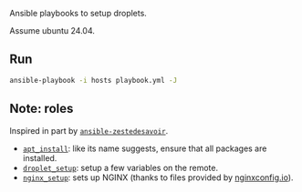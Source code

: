 Ansible playbooks to setup droplets.

Assume ubuntu 24.04.

## Run

```bash
ansible-playbook -i hosts playbook.yml -J
```

## Note: roles

Inspired in part by [`ansible-zestedesavoir`](https://github.com/zestedesavoir/ansible-zestedesavoir).

- [`apt_install`](./roles/apt_install): like its name suggests, ensure that all packages are installed.
- [`droplet_setup`](./roles/droplet_setup): setup a few variables on the remote.
- [`nginx_setup`](./roles/nginx_setup): sets up NGINX (thanks to files provided by [nginxconfig.io](https://www.digitalocean.com/community/tools/nginx)).